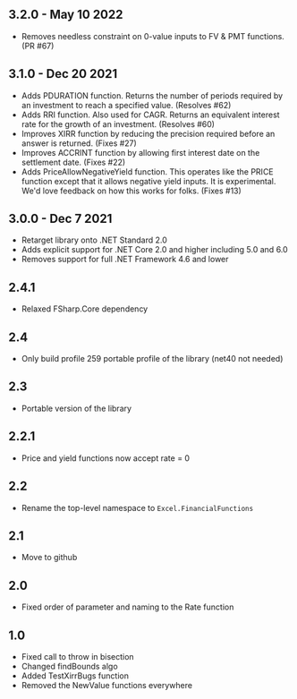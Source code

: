 ## 3.2.0 - May 10 2022
* Removes needless constraint on 0-value inputs to FV & PMT functions. (PR #67)

## 3.1.0 - Dec 20 2021
* Adds PDURATION function. Returns the number of periods required by an investment to reach a specified value. (Resolves #62)
* Adds RRI function. Also used for CAGR. Returns an equivalent interest rate for the growth of an investment. (Resolves #60)
* Improves XIRR function by reducing the precision required before an answer is returned. (Fixes #27)
* Improves ACCRINT function by allowing first interest date on the settlement date. (Fixes #22)
* Adds PriceAllowNegativeYield function. This operates like the PRICE function except that it allows negative yield inputs. It is experimental. We'd love feedback on how this works for folks. (Fixes #13)

## 3.0.0 - Dec 7 2021
* Retarget library onto .NET Standard 2.0
* Adds explicit support for .NET Core 2.0 and higher including 5.0 and 6.0
* Removes support for full .NET Framework 4.6 and lower

## 2.4.1
* Relaxed FSharp.Core dependency

## 2.4
* Only build profile 259 portable profile of the library (net40 not needed)

## 2.3
* Portable version of the library

## 2.2.1
* Price and yield functions now accept rate = 0

## 2.2
* Rename the top-level namespace to `Excel.FinancialFunctions`

## 2.1
* Move to github

## 2.0
* Fixed order of parameter and naming to the Rate function

## 1.0
* Fixed call to throw in bisection
* Changed findBounds algo
* Added TestXirrBugs function
* Removed the NewValue functions everywhere


